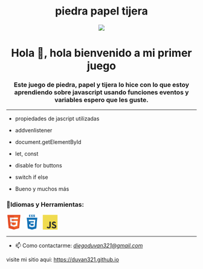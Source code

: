<div id="header" align="center">
<h1> piedra papel tijera </h1>
<img src="https://dbdzm869oupei.cloudfront.net/img/alfombretaratoli/preview/40906.png" width="400"/>
<h1 align="center">Hola 👋, hola bienvenido a mi primer juego</h1>
<h3 align="center"> 
Este juego de piedra, papel y tijera lo hice con lo que estoy aprendiendo sobre javascript usando funciones eventos y variables espero que les guste.
</div>

- - -
- propiedades de jascript utilizadas
- addvenlistener
- document.getElementById
- let, const

- disable for buttons

- switch if else

- Bueno y muchos más


<div align="left">
<h3>🔨Idiomas y Herramientas:</h3>
<div>
<img src="https://github.com/devicons/devicon/raw/master/icons/html5/html5-original.svg" title="HTML5" alt="HTML" width="40" height="40"/>&nbsp;
<img src="https://github.com/devicons/devicon/raw/master/icons/css3/css3-plain-wordmark.svg" title="CSS3" alt="CSS" width="40" height="40"/>&nbsp;
<img src="https://github.com/devicons/devicon/raw/master/icons/javascript/javascript-original.svg" title="JAVASCRIPT" alt="JAVASCRIPT" width="40" height="40"/>&nbsp

- - -
- 📫 Como contactarme:
*diegoduvan321@gmail.com*

visite mi sitio aqui: https://duvan321.github.io
